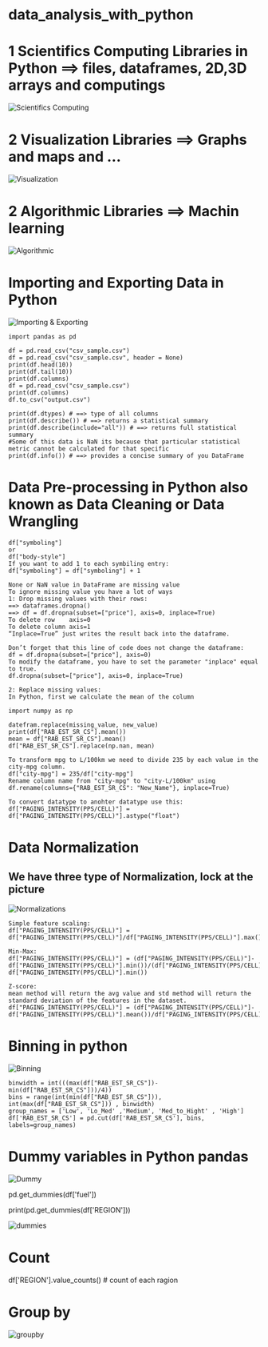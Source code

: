 
# data_analysis_with_python

# 1 Scientifics Computing Libraries in Python ==> files, dataframes, 2D,3D arrays and computings

![Scientifics Computing](z1.png)

# 2 Visualization Libraries ==> Graphs and maps and ...

![Visualization](z2.png)

# 2 Algorithmic Libraries ==> Machin learning


![Algorithmic](z3.png)


# Importing and Exporting Data in Python

![Importing & Exporting](z4.png)

```
import pandas as pd

df = pd.read_csv("csv_sample.csv")
df = pd.read_csv("csv_sample.csv", header = None)
print(df.head(10))
print(df.tail(10))
print(df.columns)
df = pd.read_csv("csv_sample.csv")
print(df.columns)
df.to_csv("output.csv")

print(df.dtypes) # ==> type of all columns
print(df.describe()) # ==> returns a statistical summary
print(df.describe(include="all")) # ==> returns full statistical summary
#Some of this data is NaN its because that particular statistical metric cannot be calculated for that specific
print(df.info()) # ==> provides a concise summary of you DataFrame

```

# Data Pre-processing in Python also known as Data Cleaning or Data Wrangling
```
df["symboling"]
or 
df["body-style"]
If you want to add 1 to each symbiling entry:
df["symboling"] = df["symboling"] + 1

None or NaN value in DataFrame are missing value 
To ignore missing value you have a lot of ways
1: Drop missing values with their rows:
==> dataframes.dropna()
==> df = df.dropna(subset=["price"], axis=0, inplace=True)
To delete row    axis=0
To delete column axis=1
“Inplace=True” just writes the result back into the dataframe.

Don’t forget that this line of code does not change the dataframe:
df = df.dropna(subset=["price"], axis=0)
To modify the dataframe, you have to set the parameter "inplace" equal to true.
df.dropna(subset=["price"], axis=0, inplace=True)

2: Replace missing values:
In Python, first we calculate the mean of the column

import numpy as np

datefram.replace(missing_value, new_value)
print(df["RAB_EST_SR_CS"].mean())
mean = df["RAB_EST_SR_CS"].mean()
df["RAB_EST_SR_CS"].replace(np.nan, mean)

To transform mpg to L/100km we need to divide 235 by each value in the city-mpg column.
df["city-mpg"] = 235/df["city-mpg"]
Rename column name from "city-mpg" to "city-L/100km" using
df.rename(columns={"RAB_EST_SR_CS": "New_Name"}, inplace=True)

To convert datatype to anohter datatype use this:
df["PAGING_INTENSITY(PPS/CELL)"] = df["PAGING_INTENSITY(PPS/CELL)"].astype("float")

```
# Data Normalization
## We have three type of Normalization, lock at the picture

![Normalizations](z5.png)

```
Simple feature scaling:
df["PAGING_INTENSITY(PPS/CELL)"] = df["PAGING_INTENSITY(PPS/CELL)"]/df["PAGING_INTENSITY(PPS/CELL)"].max()

Min-Max:
df["PAGING_INTENSITY(PPS/CELL)"] = (df["PAGING_INTENSITY(PPS/CELL)"]-df["PAGING_INTENSITY(PPS/CELL)"].min())/(df["PAGING_INTENSITY(PPS/CELL)"].max()-df["PAGING_INTENSITY(PPS/CELL)"].min())

Z-score:
mean method will return the avg value and std method will return the standard deviation of the features in the dataset.
df["PAGING_INTENSITY(PPS/CELL)"] = (df["PAGING_INTENSITY(PPS/CELL)"]-df["PAGING_INTENSITY(PPS/CELL)"].mean())/df["PAGING_INTENSITY(PPS/CELL)"].std()

```
# Binning in python

![Binning](z6.png)

```
binwidth = int(((max(df["RAB_EST_SR_CS"])-min(df["RAB_EST_SR_CS"]))/4))
bins = range(int(min(df["RAB_EST_SR_CS"])), int(max(df["RAB_EST_SR_CS"])) , binwidth)
group_names = ['Low', 'Lo_Med' ,'Medium', 'Med_to_Hight' , 'High']
df['RAB_EST_SR_CS'] = pd.cut(df['RAB_EST_SR_CS'], bins, labels=group_names)

```
# Dummy variables in Python pandas

![Dummy](z7.png)

pd.get_dummies(df['fuel'])

print(pd.get_dummies(df['REGION']))
  
![dummies](z8.png)

# Count

df['REGION'].value_counts() # count of each ragion

# Group by

![groupby](z9.png)
